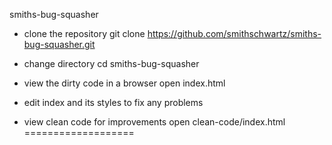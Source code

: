 smiths-bug-squasher

- clone the repository
git clone https://github.com/smithschwartz/smiths-bug-squasher.git

- change directory
cd smiths-bug-squasher

- view the dirty code in a browser
open index.html

- edit index and its styles to fix any problems

- view clean code for improvements
open clean-code/index.html
===================